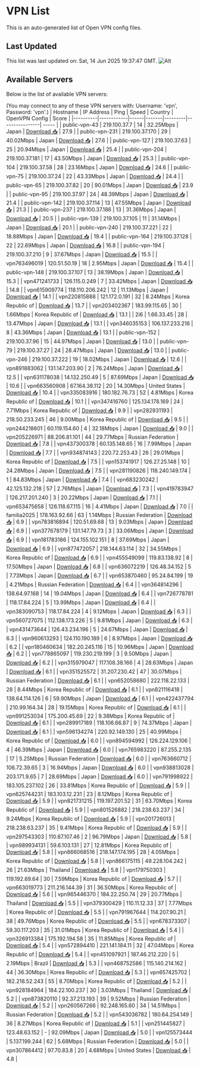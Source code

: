 # VPN List

This is an auto-generated list of Open VPN config files.

## Last Updated

This list was last updated on: Sat, 14 Jun 2025 19:37:47 GMT.
![Alt](https://repobeats.axiom.co/api/embed/186b98318ef1479477931607c1ad7d823f12451f.svg "Repobeats analytics image")

## Available Servers

Below is the list of available VPN servers:

(You may connect to any of these VPN servers with: Username: 'vpn', Password: 'vpn'.)
| Hostname | IP Address | Ping | Speed | Country | OpenVPN Config | Score |
|----------|------------|------|-------|---------|----------------| ----- |
| public-vpn-43 | 219.100.37.7 | 14 | 32.25Mbps | Japan | [Download 📥](./configs/server_0_JP.ovpn) | 27.9 |
| public-vpn-231 | 219.100.37.170 | 29 | 40.02Mbps | Japan | [Download 📥](./configs/server_1_JP.ovpn) | 27.6 |
| public-vpn-127 | 219.100.37.63 | 25 | 20.94Mbps | Japan | [Download 📥](./configs/server_2_JP.ovpn) | 25.4 |
| public-vpn-204 | 219.100.37.181 | 17 | 43.50Mbps | Japan | [Download 📥](./configs/server_3_JP.ovpn) | 25.3 |
| public-vpn-104 | 219.100.37.58 | 28 | 23.16Mbps | Japan | [Download 📥](./configs/server_4_JP.ovpn) | 24.6 |
| public-vpn-75 | 219.100.37.24 | 22 | 43.33Mbps | Japan | [Download 📥](./configs/server_5_JP.ovpn) | 24.4 |
| public-vpn-65 | 219.100.37.82 | 20 | 90.01Mbps | Japan | [Download 📥](./configs/server_6_JP.ovpn) | 23.9 |
| public-vpn-95 | 219.100.37.97 | 24 | 48.39Mbps | Japan | [Download 📥](./configs/server_7_JP.ovpn) | 21.4 |
| public-vpn-142 | 219.100.37.114 | 13 | 47.55Mbps | Japan | [Download 📥](./configs/server_8_JP.ovpn) | 21.3 |
| public-vpn-237 | 219.100.37.186 | 13 | 31.36Mbps | Japan | [Download 📥](./configs/server_9_JP.ovpn) | 20.5 |
| public-vpn-139 | 219.100.37.105 | 11 | 31.14Mbps | Japan | [Download 📥](./configs/server_10_JP.ovpn) | 20.1 |
| public-vpn-240 | 219.100.37.221 | 22 | 18.88Mbps | Japan | [Download 📥](./configs/server_11_JP.ovpn) | 19.4 |
| public-vpn-164 | 219.100.37.128 | 22 | 22.69Mbps | Japan | [Download 📥](./configs/server_12_JP.ovpn) | 16.8 |
| public-vpn-194 | 219.100.37.210 | 9 | 37.67Mbps | Japan | [Download 📥](./configs/server_13_JP.ovpn) | 15.5 |
| vpn763496019 | 120.51.50.19 | 18 | 2.95Mbps | Japan | [Download 📥](./configs/server_14_JP.ovpn) | 15.4 |
| public-vpn-148 | 219.100.37.107 | 13 | 38.19Mbps | Japan | [Download 📥](./configs/server_15_JP.ovpn) | 15.3 |
| vpn471241733 | 126.115.0.249 | 7 | 33.42Mbps | Japan | [Download 📥](./configs/server_16_JP.ovpn) | 14.8 |
| vpn615909774 | 118.110.206.242 | 12 | 11.13Mbps | Japan | [Download 📥](./configs/server_17_JP.ovpn) | 14.1 |
| vpn220815888 | 121.172.0.191 | 32 | 8.24Mbps | Korea Republic of | [Download 📥](./configs/server_18_KR.ovpn) | 13.7 |
| vpn203402367 | 183.99.115.65 | 30 | 1.66Mbps | Korea Republic of | [Download 📥](./configs/server_19_KR.ovpn) | 13.1 |
| 2i6 | 1.66.33.45 | 28 | 13.47Mbps | Japan | [Download 📥](./configs/server_20_JP.ovpn) | 13.1 |
| vpn346035153 | 106.137.233.216 | 8 | 43.36Mbps | Japan | [Download 📥](./configs/server_21_JP.ovpn) | 13.1 |
| public-vpn-152 | 219.100.37.96 | 15 | 44.97Mbps | Japan | [Download 📥](./configs/server_22_JP.ovpn) | 13.0 |
| public-vpn-79 | 219.100.37.27 | 24 | 28.47Mbps | Japan | [Download 📥](./configs/server_23_JP.ovpn) | 13.0 |
| public-vpn-246 | 219.100.37.222 | 19 | 18.02Mbps | Japan | [Download 📥](./configs/server_24_JP.ovpn) | 12.6 |
| vpn891883062 | 131.147.203.90 | 2 | 76.24Mbps | Japan | [Download 📥](./configs/server_25_JP.ovpn) | 12.5 |
| vpn631178038 | 14.132.250.49 | 5 | 87.69Mbps | Japan | [Download 📥](./configs/server_26_JP.ovpn) | 10.6 |
| vpn663560908 | 67.164.38.112 | 20 | 14.30Mbps | United States | [Download 📥](./configs/server_27_US.ovpn) | 10.4 |
| vpn335083916 | 180.182.76.73 | 52 | 4.81Mbps | Korea Republic of | [Download 📥](./configs/server_28_KR.ovpn) | 10.1 |
| vpn347416760 | 125.134.178.169 | 24 | 7.71Mbps | Korea Republic of | [Download 📥](./configs/server_29_KR.ovpn) | 9.9 |
| vpn282931193 | 218.50.233.245 | 46 | 9.00Mbps | Korea Republic of | [Download 📥](./configs/server_30_KR.ovpn) | 9.5 |
| vpn244218601 | 60.119.154.60 | 4 | 32.18Mbps | Japan | [Download 📥](./configs/server_31_JP.ovpn) | 9.0 |
| vpn205226971 | 88.206.81.101 | 44 | 29.77Mbps | Russian Federation | [Download 📥](./configs/server_32_RU.ovpn) | 7.8 |
| vpn437300378 | 60.135.148.65 | 16 | 7.99Mbps | Japan | [Download 📥](./configs/server_33_JP.ovpn) | 7.7 |
| vpn934874143 | 220.72.253.43 | 26 | 29.01Mbps | Korea Republic of | [Download 📥](./configs/server_34_KR.ovpn) | 7.5 |
| vpn153741917 | 126.27.25.148 | 10 | 24.28Mbps | Japan | [Download 📥](./configs/server_35_JP.ovpn) | 7.5 |
| vpn281190826 | 118.240.149.174 | 1 | 84.83Mbps | Japan | [Download 📥](./configs/server_36_JP.ovpn) | 7.4 |
| vpn683230242 | 42.125.132.218 | 57 | 2.76Mbps | Japan | [Download 📥](./configs/server_37_JP.ovpn) | 7.3 |
| vpn419783947 | 126.217.201.240 | 3 | 20.22Mbps | Japan | [Download 📥](./configs/server_38_JP.ovpn) | 7.1 |
| vpn653475658 | 126.118.67.115 | 16 | 4.41Mbps | Japan | [Download 📥](./configs/server_39_JP.ovpn) | 7.0 |
| familia2025 | 178.163.92.66 | 63 | 1.14Mbps | Russian Federation | [Download 📥](./configs/server_40_RU.ovpn) | 6.9 |
| vpn783816894 | 120.51.69.68 | 13 | 9.03Mbps | Japan | [Download 📥](./configs/server_41_JP.ovpn) | 6.9 |
| vpn377678179 | 131.147.79.73 | 3 | 33.06Mbps | Japan | [Download 📥](./configs/server_42_JP.ovpn) | 6.9 |
| vpn181783186 | 124.155.102.151 | 8 | 37.69Mbps | Japan | [Download 📥](./configs/server_43_JP.ovpn) | 6.9 |
| vpn877472057 | 218.144.63.114 | 32 | 34.55Mbps | Korea Republic of | [Download 📥](./configs/server_44_KR.ovpn) | 6.9 |
| vpn455549099 | 119.83.138.92 | 8 | 17.50Mbps | Japan | [Download 📥](./configs/server_45_JP.ovpn) | 6.8 |
| vpn636072219 | 126.48.34.152 | 5 | 7.73Mbps | Japan | [Download 📥](./configs/server_46_JP.ovpn) | 6.7 |
| vpn653870460 | 95.24.84.199 | 19 | 4.21Mbps | Russian Federation | [Download 📥](./configs/server_47_RU.ovpn) | 6.4 |
| vpn364814296 | 138.64.97.168 | 14 | 19.04Mbps | Japan | [Download 📥](./configs/server_48_JP.ovpn) | 6.4 |
| vpn726778781 | 118.17.84.224 | 5 | 13.99Mbps | Japan | [Download 📥](./configs/server_49_JP.ovpn) | 6.4 |
| vpn383090753 | 118.17.84.224 | 4 | 9.12Mbps | Japan | [Download 📥](./configs/server_50_JP.ovpn) | 6.3 |
| vpn560727075 | 112.138.173.226 | 5 | 9.81Mbps | Japan | [Download 📥](./configs/server_51_JP.ovpn) | 6.3 |
| vpn431473644 | 126.43.234.196 | 5 | 24.67Mbps | Japan | [Download 📥](./configs/server_52_JP.ovpn) | 6.3 |
| vpn960613293 | 124.110.190.189 | 6 | 8.97Mbps | Japan | [Download 📥](./configs/server_53_JP.ovpn) | 6.2 |
| vpn180460634 | 182.20.245.116 | 15 | 10.96Mbps | Japan | [Download 📥](./configs/server_54_JP.ovpn) | 6.2 |
| vpn778865097 | 119.230.219.199 | 3 | 9.50Mbps | Japan | [Download 📥](./configs/server_55_JP.ovpn) | 6.2 |
| vpn315979047 | 117.108.38.166 | 4 | 28.63Mbps | Japan | [Download 📥](./configs/server_56_JP.ovpn) | 6.1 |
| vpn351525572 | 31.207.230.42 | 47 | 30.07Mbps | Russian Federation | [Download 📥](./configs/server_57_RU.ovpn) | 6.1 |
| vpn652058680 | 222.118.22.133 | 28 | 8.44Mbps | Korea Republic of | [Download 📥](./configs/server_58_KR.ovpn) | 6.1 |
| vpn821116418 | 138.64.114.126 | 6 | 59.90Mbps | Japan | [Download 📥](./configs/server_59_JP.ovpn) | 6.1 |
| vpn422437794 | 210.99.164.34 | 28 | 19.15Mbps | Korea Republic of | [Download 📥](./configs/server_60_KR.ovpn) | 6.1 |
| vpn991253034 | 175.200.45.69 | 22 | 9.38Mbps | Korea Republic of | [Download 📥](./configs/server_61_KR.ovpn) | 6.1 |
| vpn289917189 | 118.106.66.87 | 9 | 74.37Mbps | Japan | [Download 📥](./configs/server_62_JP.ovpn) | 6.1 |
| vpn596134274 | 220.92.149.130 | 25 | 40.99Mbps | Korea Republic of | [Download 📥](./configs/server_63_KR.ovpn) | 6.0 |
| vpn894594992 | 126.224.129.106 | 4 | 46.39Mbps | Japan | [Download 📥](./configs/server_64_JP.ovpn) | 6.0 |
| vpn765983220 | 87.255.2.135 | 17 | 5.25Mbps | Russian Federation | [Download 📥](./configs/server_65_RU.ovpn) | 6.0 |
| vpn763660712 | 106.72.39.65 | 3 | 16.94Mbps | Japan | [Download 📥](./configs/server_66_JP.ovpn) | 6.0 |
| vpn938813028 | 203.171.9.65 | 7 | 28.69Mbps | Japan | [Download 📥](./configs/server_67_JP.ovpn) | 6.0 |
| vpn791998922 | 183.105.237.102 | 26 | 33.81Mbps | Korea Republic of | [Download 📥](./configs/server_68_KR.ovpn) | 5.9 |
| vpn625744231 | 183.103.12.231 | 23 | 8.12Mbps | Korea Republic of | [Download 📥](./configs/server_69_KR.ovpn) | 5.9 |
| vpn821731215 | 119.197.201.52 | 31 | 63.70Mbps | Korea Republic of | [Download 📥](./configs/server_70_KR.ovpn) | 5.9 |
| vpn801526882 | 218.238.63.237 | 34 | 9.24Mbps | Korea Republic of | [Download 📥](./configs/server_71_KR.ovpn) | 5.9 |
| vpn201726013 | 218.238.63.237 | 35 | 9.41Mbps | Korea Republic of | [Download 📥](./configs/server_72_KR.ovpn) | 5.9 |
| vpn297543303 | 110.67.107.46 | 2 | 96.79Mbps | Japan | [Download 📥](./configs/server_73_JP.ovpn) | 5.8 |
| vpn989934131 | 59.6.103.131 | 27 | 12.81Mbps | Korea Republic of | [Download 📥](./configs/server_74_KR.ovpn) | 5.8 |
| vpn866068516 | 218.147.174.195 | 28 | 4.05Mbps | Korea Republic of | [Download 📥](./configs/server_75_KR.ovpn) | 5.8 |
| vpn866175115 | 49.228.104.242 | 26 | 21.63Mbps | Thailand | [Download 📥](./configs/server_76_TH.ovpn) | 5.8 |
| vpn179750303 | 119.192.69.64 | 30 | 7.59Mbps | Korea Republic of | [Download 📥](./configs/server_77_KR.ovpn) | 5.7 |
| vpn663019773 | 211.216.144.39 | 31 | 36.50Mbps | Korea Republic of | [Download 📥](./configs/server_78_KR.ovpn) | 5.6 |
| vpn965446370 | 184.22.250.74 | 29 | 20.77Mbps | Thailand | [Download 📥](./configs/server_79_TH.ovpn) | 5.5 |
| vpn379300429 | 110.11.12.33 | 37 | 7.77Mbps | Korea Republic of | [Download 📥](./configs/server_80_KR.ovpn) | 5.5 |
| vpn791967644 | 114.207.90.21 | 38 | 49.76Mbps | Korea Republic of | [Download 📥](./configs/server_81_KR.ovpn) | 5.5 |
| vpn678373307 | 59.30.117.203 | 35 | 31.01Mbps | Korea Republic of | [Download 📥](./configs/server_82_KR.ovpn) | 5.4 |
| vpn326913384 | 175.192.194.58 | 35 | 11.85Mbps | Korea Republic of | [Download 📥](./configs/server_83_KR.ovpn) | 5.4 |
| vpn572894410 | 221.141.184.11 | 32 | 47.04Mbps | Korea Republic of | [Download 📥](./configs/server_84_KR.ovpn) | 5.4 |
| vpn451097921 | 187.46.212.220 | 5 | 2.19Mbps | Brazil | [Download 📥](./configs/server_85_BR.ovpn) | 5.3 |
| vpn468752586 | 115.140.214.162 | 44 | 36.30Mbps | Korea Republic of | [Download 📥](./configs/server_86_KR.ovpn) | 5.3 |
| vpn657425702 | 182.218.52.243 | 55 | 8.70Mbps | Korea Republic of | [Download 📥](./configs/server_87_KR.ovpn) | 5.2 |
| vpn928184964 | 184.22.100.237 | 30 | 3.03Mbps | Thailand | [Download 📥](./configs/server_88_TH.ovpn) | 5.2 |
| vpn873820110 | 92.37.213.193 | 39 | 9.52Mbps | Russian Federation | [Download 📥](./configs/server_89_RU.ovpn) | 5.2 |
| vpn260567266 | 92.248.165.60 | 34 | 14.51Mbps | Russian Federation | [Download 📥](./configs/server_90_RU.ovpn) | 5.2 |
| vpn543036782 | 180.64.254.149 | 36 | 8.27Mbps | Korea Republic of | [Download 📥](./configs/server_91_KR.ovpn) | 5.1 |
| vpn251445827 | 123.48.63.152 | - | 92.09Mbps | Japan | [Download 📥](./configs/server_92_JP.ovpn) | 5.0 |
| vpn125573444 | 5.137.199.244 | 62 | 5.68Mbps | Russian Federation | [Download 📥](./configs/server_93_RU.ovpn) | 5.0 |
| vpn307864412 | 97.70.83.8 | 20 | 4.68Mbps | United States | [Download 📥](./configs/server_94_US.ovpn) | 4.8 |
